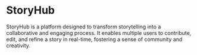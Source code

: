 # StoryHub
StoryHub is a platform designed to transform storytelling into a collaborative and engaging process. It enables multiple users to contribute, edit, and refine a story in real-time, fostering a sense of community and creativity.
